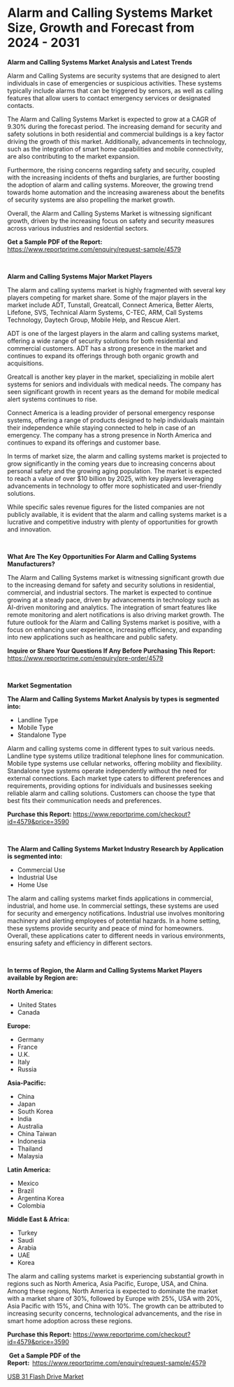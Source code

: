 <p><h1>Alarm and Calling Systems Market Size, Growth and Forecast from 2024 - 2031</h1></p><p><strong>Alarm and Calling Systems Market Analysis and Latest Trends</strong></p>
<p><p>Alarm and Calling Systems are security systems that are designed to alert individuals in case of emergencies or suspicious activities. These systems typically include alarms that can be triggered by sensors, as well as calling features that allow users to contact emergency services or designated contacts.</p><p>The Alarm and Calling Systems Market is expected to grow at a CAGR of 9.30% during the forecast period. The increasing demand for security and safety solutions in both residential and commercial buildings is a key factor driving the growth of this market. Additionally, advancements in technology, such as the integration of smart home capabilities and mobile connectivity, are also contributing to the market expansion.</p><p>Furthermore, the rising concerns regarding safety and security, coupled with the increasing incidents of thefts and burglaries, are further boosting the adoption of alarm and calling systems. Moreover, the growing trend towards home automation and the increasing awareness about the benefits of security systems are also propelling the market growth.</p><p>Overall, the Alarm and Calling Systems Market is witnessing significant growth, driven by the increasing focus on safety and security measures across various industries and residential sectors.</p></p>
<p><strong>Get a Sample PDF of the Report:&nbsp;</strong> <a href="https://www.reportprime.com/enquiry/request-sample/4579">https://www.reportprime.com/enquiry/request-sample/4579</a></p>
<p>&nbsp;</p>
<p><strong>Alarm and Calling Systems Major Market Players</strong></p>
<p><p>The alarm and calling systems market is highly fragmented with several key players competing for market share. Some of the major players in the market include ADT, Tunstall, Greatcall, Connect America, Better Alerts, Lifefone, SVS, Technical Alarm Systems, C-TEC, ARM, Call Systems Technology, Daytech Group, Mobile Help, and Rescue Alert.</p><p>ADT is one of the largest players in the alarm and calling systems market, offering a wide range of security solutions for both residential and commercial customers. ADT has a strong presence in the market and continues to expand its offerings through both organic growth and acquisitions.</p><p>Greatcall is another key player in the market, specializing in mobile alert systems for seniors and individuals with medical needs. The company has seen significant growth in recent years as the demand for mobile medical alert systems continues to rise.</p><p>Connect America is a leading provider of personal emergency response systems, offering a range of products designed to help individuals maintain their independence while staying connected to help in case of an emergency. The company has a strong presence in North America and continues to expand its offerings and customer base.</p><p>In terms of market size, the alarm and calling systems market is projected to grow significantly in the coming years due to increasing concerns about personal safety and the growing aging population. The market is expected to reach a value of over $10 billion by 2025, with key players leveraging advancements in technology to offer more sophisticated and user-friendly solutions.</p><p>While specific sales revenue figures for the listed companies are not publicly available, it is evident that the alarm and calling systems market is a lucrative and competitive industry with plenty of opportunities for growth and innovation.</p></p>
<p>&nbsp;</p>
<p><strong>What Are The Key Opportunities For Alarm and Calling Systems Manufacturers?</strong></p>
<p><p>The Alarm and Calling Systems market is witnessing significant growth due to the increasing demand for safety and security solutions in residential, commercial, and industrial sectors. The market is expected to continue growing at a steady pace, driven by advancements in technology such as AI-driven monitoring and analytics. The integration of smart features like remote monitoring and alert notifications is also driving market growth. The future outlook for the Alarm and Calling Systems market is positive, with a focus on enhancing user experience, increasing efficiency, and expanding into new applications such as healthcare and public safety.</p></p>
<p><strong>Inquire or Share Your Questions If Any Before Purchasing This Report:</strong> <a href="https://www.reportprime.com/enquiry/pre-order/4579">https://www.reportprime.com/enquiry/pre-order/4579</a></p>
<p>&nbsp;</p>
<p><strong>Market Segmentation</strong></p>
<p><strong>The Alarm and Calling Systems Market Analysis by types is segmented into:</strong></p>
<p><ul><li>Landline Type</li><li>Mobile Type</li><li>Standalone Type</li></ul></p>
<p><p>Alarm and calling systems come in different types to suit various needs. Landline type systems utilize traditional telephone lines for communication. Mobile type systems use cellular networks, offering mobility and flexibility. Standalone type systems operate independently without the need for external connections. Each market type caters to different preferences and requirements, providing options for individuals and businesses seeking reliable alarm and calling solutions. Customers can choose the type that best fits their communication needs and preferences.</p></p>
<p><strong>Purchase this Report:&nbsp;</strong><a href="https://www.reportprime.com/checkout?id=4579&price=3590">https://www.reportprime.com/checkout?id=4579&price=3590</a></p>
<p>&nbsp;</p>
<p><strong>The Alarm and Calling Systems Market Industry Research by Application is segmented into:</strong></p>
<p><ul><li>Commercial Use</li><li>Industrial Use</li><li>Home Use</li></ul></p>
<p><p>The alarm and calling systems market finds applications in commercial, industrial, and home use. In commercial settings, these systems are used for security and emergency notifications. Industrial use involves monitoring machinery and alerting employees of potential hazards. In a home setting, these systems provide security and peace of mind for homeowners. Overall, these applications cater to different needs in various environments, ensuring safety and efficiency in different sectors.</p></p>
<p>&nbsp;</p>
<p><strong>In terms of Region, the Alarm and Calling Systems Market Players available by Region are:</strong></p>
<p>
    <p> <strong> North America: </strong>
        <ul>
            <li>United States</li>
            <li>Canada</li>
        </ul>
        </p> 
    <p> <strong> Europe: </strong>
        <ul>
            <li>Germany</li>
            <li>France</li>
            <li>U.K.</li>
            <li>Italy</li>
            <li>Russia</li>
        </ul>
        </p> 
    <p> <strong> Asia-Pacific: </strong>
        <ul>
            <li>China</li>
            <li>Japan</li>
            <li>South Korea</li>
            <li>India</li>
            <li>Australia</li>
            <li>China Taiwan</li>
            <li>Indonesia</li>
            <li>Thailand</li>
            <li>Malaysia</li>
        </ul>
        </p> 
    <p> <strong> Latin America: </strong>
        <ul>
            <li>Mexico</li>
            <li>Brazil</li>
            <li>Argentina Korea</li>
            <li>Colombia</li>
        </ul>
        </p> 
    <p> <strong> Middle East & Africa: </strong>
        <ul>
            <li>Turkey</li>
            <li>Saudi</li>
            <li>Arabia</li>
            <li>UAE</li>
            <li>Korea</li>
        </ul>
    </p>
    </p>
<p><p>The alarm and calling systems market is experiencing substantial growth in regions such as North America, Asia Pacific, Europe, USA, and China. Among these regions, North America is expected to dominate the market with a market share of 30%, followed by Europe with 25%, USA with 20%, Asia Pacific with 15%, and China with 10%. The growth can be attributed to increasing security concerns, technological advancements, and the rise in smart home adoption across these regions.</p></p>
<p><strong>Purchase this Report: </strong><a href="https://www.reportprime.com/checkout?id=4579&price=3590">https://www.reportprime.com/checkout?id=4579&price=3590</a></p>
<p>&nbsp;<strong>Get a Sample PDF of the Report:&nbsp;&nbsp;</strong><a href="https://www.reportprime.com/enquiry/request-sample/4579">https://www.reportprime.com/enquiry/request-sample/4579</a></p>
<p><strong></strong></p>
<p><p><a href="https://github.com/mabutironaldo/Market-Research-Report-List-4/blob/main/usb-31-flash-drive-market.md">USB 31 Flash Drive Market</a></p></p>